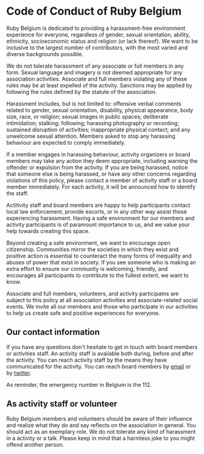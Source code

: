 # Code of Conduct of Ruby Belgium

Ruby Belgium is dedicated to providing a harassment-free environment experience for everyone, regardless of
gender, sexual orientation, ability, ethnicity, socioeconomic status and religion (or lack thereof). We want to
be inclusive to the largest number of contributors, with the most varied and diverse backgrounds possible.

We do not tolerate harassment of any associate or full members in any form. Sexual language and
imagery is not deemed appropriate for any association activities. Associate and full members violating any of
these rules may be at least expelled of the activity. Sanctions may be applied by following the rules defined
by the statute of the association.

Harassment includes, but is not limited to: offensive verbal comments related to gender, sexual orientation,
disability, physical appearance, body size, race, or religion; sexual images in public spaces; deliberate
intimidation; stalking; following; harassing photography or recording; sustained disruption of activities;
inappropriate physical contact; and any unwelcome sexual attention. Members asked to stop any harassing behaviour are expected to comply immediately.

If a member engages in harassing behaviour, activity organizers or board members may take any action they deem
appropriate, including warning the offender or expulsion from the activity. If you are being harassed, notice
that someone else is being harassed, or have any other concerns regarding violations of this policy, please
contact a member of activity staff or a board member immediately. For each activity, it will be announced how to identify the staff.

Actitivity staff and board members are happy to help participants contact local law enforcement, provide
escorts, or in any other way assist those experiencing harassment. Having a safe environment for our members
and activity participants is of paramount importance to us, and we value your help towards creating this space.

Beyond creating a safe environment, we want to encourage open citizenship. Communities mirror the societies in
which they exist and positive action is essential to counteract the many forms of inequality and abuses of
power that exist in society. If you see someone who is making an extra effort to ensure our community is
welcoming, friendly, and encourages all participants to contribute to the fullest extent, we want to know.

Associate and full members, volunteers, and activity participatns are subject to this policy at all association
activities and associate-related social events. We invite all our members and those who participate in our
activities to help us create safe and positive experiences for everyone.

## Our contact information

If you have any questions don't hesitate to get in touch with board members or activities staff. An activity staff is available both during, before and after the activity. You can reach activity staff by the means they have communicated for the activity. You can reach board members by [email](mailto:info@rubybelgium.be) or by
[twitter](https://twitter.com/brug_be).

As reminder, the emergency number in Belgium is the 112.

## As activity staff or volunteer

Ruby Belgium members and volunteers should be aware of their influence and realize what they do and say
reflects on the association in general. You should act as an exemplary role. We do not tolerate any kind of
harassment in a activity or a talk. Please keep in mind that a harmless joke to you might offend another person.
